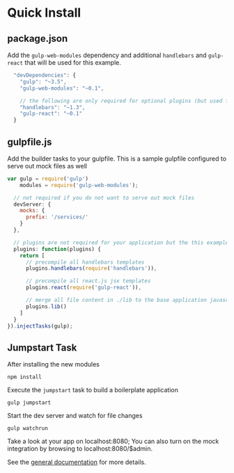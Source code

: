 Quick Install
=============


package.json
------------
Add the `gulp-web-modules` dependency and additional `handlebars` and `gulp-react` that will be used for this example.
```javascript
  "devDependencies": {
    "gulp": "~3.5",
    "gulp-web-modules": "~0.1",

    // the following are only required for optional plugins (but used for this example)
    "handlebars": "~1.3",
    "gulp-react": "~0.1"
  }
```

gulpfile.js
-----------
Add the builder tasks to your gulpfile.  This is a sample gulpfile configured to serve out mock files as well
```javascript
var gulp = require('gulp')
    modules = require('gulp-web-modules');

  // not required if you do not want to serve out mock files
  devServer: {
    mocks: {
      prefix: '/services/'
    }
  },

  // plugins are not required for your application but the this example uses them
  plugins: function(plugins) {
    return [
      // precompile all handlebars templates
      plugins.handlebars(require('handlebars')),

      // precompile all react.js jsx templates
      plugins.react(require('gulp-react')),

      // merge all file content in ./lib to the base application javascript code
      plugins.lib()
    ]
  }
}).injectTasks(gulp);
```

Jumpstart Task
--------------
After installing the new modules
```
npm install
```

Execute the `jumpstart` task to build a boilerplate application
```
gulp jumpstart
```

Start the dev server and watch for file changes
```
gulp watchrun
```

Take a look at your app on localhost:8080;  You can also turn on the mock integration by browsing to localhost:8080/$admin.

See the [general documentation](./index.md) for more details.